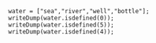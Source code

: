 
```luceescript+trycf
water = ["sea","river","well","bottle"];
writeDump(water.isdefined(0));
writeDump(water.isdefined(5));
writeDump(water.isdefined(4));
```